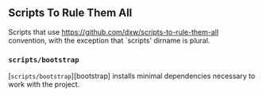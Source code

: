 ## Scripts To Rule Them All

Scripts that use https://github.com/dxw/scripts-to-rule-them-all convention,
with the exception that `scripts' dirname is plural.

### `scripts/bootstrap`

[`scripts/bootstrap`][bootstrap] installs minimal dependencies necessary to
work with the project.
